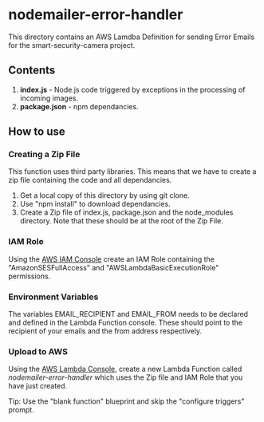 # nodemailer-error-handler

This directory contains an AWS Lamdba Definition for sending Error Emails for the smart-security-camera project.

## Contents

1. **index.js** - Node.js code triggered by exceptions in the processing of incoming images.
2. **package.json** - npm dependancies.

## How to use

### Creating a Zip File

This function uses third party libraries.  This means that we have to create a zip file containing the code and all dependancies.

1. Get a local copy of this directory by using git clone.
2. Use "npm install" to download dependancies.
3. Create a Zip file of index.js, package.json and the node_modules directory.  Note that these should be at the root of the Zip File.

### IAM Role

Using the [AWS IAM Console](https://aws.amazon.com/console/) create an IAM Role containing the "AmazonSESFullAccess" and "AWSLambdaBasicExecutionRole" permissions. 

### Environment Variables

The variables EMAIL_RECIPIENT and EMAIL_FROM needs to be declared and defined in the Lambda Function console.  These should point to the recipient of your emails and the from address respectively. 

### Upload to AWS

Using the [AWS Lambda Console](https://aws.amazon.com/lambda), create a new Lambda Function called *nodemailer-error-handler* which uses the Zip file and IAM Role that you have just created.

Tip: Use the "blank function" blueprint and skip the "configure triggers" prompt.

